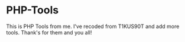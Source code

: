 # PHP-Tools
This is PHP Tools from me. I've recoded from T1KUS90T and add more tools. Thank's for them and you all!
